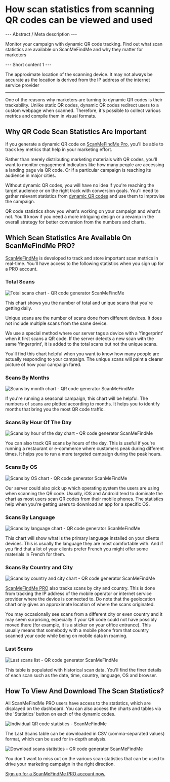<h1>How scan statistics from scanning QR codes can be viewed and used</h1>

--- Abstract / Meta description ---

Monitor your campaign with dynamic QR code tracking. Find out what scan statistics are available on ScanMeFindMe and why they matter for marketers

--- Short content 1 ---

The approximate location of the scanning device. It may not always be accurate as the location is derived from the IP address of the internet service provider

----------

<p>One of the reasons why marketers are turning to dynamic QR codes is their trackability.
    Unlike static QR codes, dynamic QR codes redirect users to a custom webpage when scanned.
    Therefore, it's possible to collect various metrics and compile them in visual formats. </p>

<h2>Why QR Code Scan Statistics Are Important</h2>

<p>If you generate a dynamic QR code on <a href="#pro">ScanMeFindMe Pro</a>, you'll be able to track key metrics that help in your marketing effort.</p>

<p>Rather than merely distributing marketing materials with QR codes,
    you'll want to monitor engagement indicators like how many people are accessing a landing page via QR code.
    Or if a particular campaign is reaching its audience in major cities. </p>

<p>Without dynamic QR codes, you will have no idea if you're reaching the target audience or on the right track
    with conversion goals. You'll need to gather relevant statistics from <a href="#about:product">dynamic QR codes</a> and use them to improvise the campaign.</p>

<p>QR code statistics show you what's working on your campaign and what's not. You'll know if you need a more
    intriguing design or a revamp in the overall strategy for better conversion from the numbers and charts. </p>
<h2>Which Scan Statistics Are Available On ScanMeFindMe PRO?</h2>
<p><a href="#static:url">ScanMeFindMe</a> is developed to track and store important scan metrics in real-time.
    You'll have access to the following statistics when you sign up for a PRO account.</p>

<h3>Total Scans</h3>
<p class="imageholder"><img src="https://media.scanmefindme.com/blog/about_statistics/files/img 1 - total scans.png" alt="Total scans chart - QR code generator ScanMeFindMe"></p>
<p>This chart shows you the number of total and unique scans that you're getting daily.</p>
<p>Unique scans are the number of scans done from different devices. It does not include multiple scans from the same device. </p>

<p>We use a special method where our server tags a device with a 'fingerprint' when it first scans a QR code.
    If the server detects a new scan with the same 'fingerprint', it is added to the total scans but not the unique scans.</p>

<p>You'll find this chart helpful when you want to know how many people are actually responding to your campaign.
    The unique scans will paint a clearer picture of how your campaign fared.</p>
 <h3>Scans By Months</h3>

<p class="imageholder"><img src="https://media.scanmefindme.com/blog/about_statistics/files/img 2 - scans by month.png" alt="Scans by month chart - QR code generator ScanMeFindMe"></p>

<p>If you're running a seasonal campaign, this chart will be helpful. The numbers of scans are plotted according to months.
    It helps you to identify months that bring you the most QR code traffic. </p>

<h3>Scans By Hour Of The Day</h3>
<p class="imageholder"><img src="https://media.scanmefindme.com/blog/about_statistics/files/img 3 - scans by hour of the day.png" alt="Scans by hour of the day chart - QR code generator ScanMeFindMe"></p>
<p>You can also track QR scans by hours of the day. This is useful if you're running a restaurant or e-commerce where
    customers peak during different times. It helps you to run a more targeted campaign during the peak hours.</p>

<h3>Scans By OS</h3>
<p class="imageholder"><img src="https://media.scanmefindme.com/blog/about_statistics/files/img 4 - scans by OS.png" alt="Scans by OS chart - QR code generator ScanMeFindMe"></p>
<p>Our server could also pick up which operating system the users are using when scanning the QR code. Usually, iOS and
    Android tend to dominate the chart as most users scan QR codes from their mobile phones. The statistics
    help when you're getting users to download an app for a specific OS. </p>

<h3>Scans By Language</h3>
<p class="imageholder"><img src="https://media.scanmefindme.com/blog/about_statistics/files/img 5 - scans by lang.png" alt="Scans by language chart - QR code generator ScanMeFindMe"></p>

<p>This chart will show what is the primary language installed on your clients devices. This is usually the language
they are most comfortable with. And if you find that a lot of your clients prefer French you might offer
some materials in French for them.</p>


<h3>Scans By Country and City</h3>

<p class="imageholder"><img src="https://media.scanmefindme.com/blog/about_statistics/files/img 6 - scans by country and city.png" alt="Scans by country and city chart - QR code generator ScanMeFindMe"></p>
<p><a href="#pro">ScanMeFindMe PRO</a> also tracks scans by city and country. This is done from tracking the IP address
    of the mobile operator or internet service provider where the device is connected to. Do note that the geolocation
    chart only gives an approximate location of where the scans originated. </p>

<p>You may occasionally see scans from a different city or even country and it may seem surprising,
    especially if your QR code could not have possibly moved there
(for example, it is a sticker on your office entrance). This usually means that somebody with a mobile phone from
that country scanned your code while being on mobile data in roaming.</p>


<h3>Last Scans</h3>

<p class="imageholder"><img src="https://media.scanmefindme.com/blog/about_statistics/files/img 7 - last scans.png" alt="Last scans list - QR code generator ScanMeFindMe"></p>
<p>This table is populated with historical scan data. You'll find the finer details of each scan such as the date, time, country, language, OS and browser. </p>


<h2>How To View And Download The Scan Statistics?</h2>
<p>All ScanMeFindMe PRO users have access to the statistics, which are displayed on the dashboard. You can also access the charts and tables via the 'Statistics' button on each of the dynamic codes.</p>

<p class="imageholder"><img src="https://media.scanmefindme.com/blog/about_statistics/files/img 8 - dynamic codes-statistic.png" alt="Individual QR code statistics - ScanMeFindMe"></p>

<p>The Last Scans table can be downloaded in CSV (comma-separated values) format, which can be used for in-depth analysis.</p>
<p class="imageholder"><img src="https://media.scanmefindme.com/blog/about_statistics/files/img 7 - last scans - download as CSV.png" alt="Download scans statistics - QR code generator ScanMeFindMe"></p>

<p>You don't want to miss out on the various scan statistics that can be used to drive your marketing campaign in the right direction.</p>

<p><a href="#pro">Sign up for a ScanMeFindMe PRO account now.</a></p>
